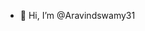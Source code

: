 - 👋 Hi, I’m @Aravindswamy31

<!---
Aravindswamy31/Aravindswamy31 is a ✨ special ✨ repository because its `README.md` (this file) appears on your GitHub profile.
You can click the Preview link to take a look at your changes.
--->
